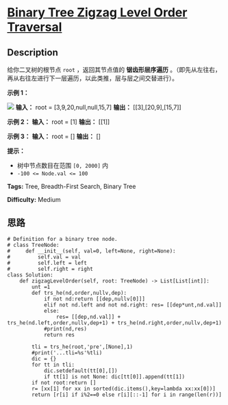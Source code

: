 # [Binary Tree Zigzag Level Order Traversal][title]

## Description

给你二叉树的根节点 `root` ，返回其节点值的 **锯齿形层序遍历** 。（即先从左往右，再从右往左进行下一层遍历，以此类推，层与层之间交替进行）。



**示例 1：**

![](https://assets.leetcode.com/uploads/2021/02/19/tree1.jpg)
            **输入：** root = [3,9,20,null,null,15,7]    **输出：** [[3],[20,9],[15,7]]    

**示例 2：**
            **输入：** root = [1]    **输出：** [[1]]    

**示例 3：**
            **输入：** root = []    **输出：** []    



**提示：**

  * 树中节点数目在范围 `[0, 2000]` 内
  * `-100 <= Node.val <= 100`


**Tags:** Tree, Breadth-First Search, Binary Tree

**Difficulty:** Medium

## 思路

``` python3
# Definition for a binary tree node.
# class TreeNode:
#     def __init__(self, val=0, left=None, right=None):
#         self.val = val
#         self.left = left
#         self.right = right
class Solution:
    def zigzagLevelOrder(self, root: TreeNode) -> List[List[int]]:
        unt =1
        def trs_he(nd,order,nullv,dep):
            if not nd:return [[dep,nullv[0]]]
            elif not nd.left and not nd.right: res= [[dep*unt,nd.val]]
            else:
                res= [[dep,nd.val]] + trs_he(nd.left,order,nullv,dep+1) + trs_he(nd.right,order,nullv,dep+1)
            #print(nd,res)
            return res        

        tli = trs_he(root,'pre',[None],1)
        #print('...tli=%s'%tli)
        dic = {}
        for tt in tli:
            dic.setdefault(tt[0],[])
            if tt[1] is not None: dic[tt[0]].append(tt[1])
        if not root:return []
        r= [xx[1] for xx in sorted(dic.items(),key=lambda xx:xx[0])]
        return [r[i] if i%2==0 else r[i][::-1] for i in range(len(r))]
```

[title]: https://leetcode-cn.com/problems/binary-tree-zigzag-level-order-traversal
